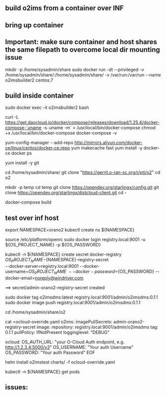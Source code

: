
## build o2ims from a container over INF


## bring up container

## Important: make sure container and host shares the same filepath to overcome local dir mounting issue

mkdir -p /home/sysadmin/share
sudo docker run -dt --privileged -v /home/sysadmin/share/:/home/sysadmin/share/ -v /var/run:/var/run --name o2imsbuilder2 centos:7

## build inside container
sudo docker exec -it o2imsbuilder2 bash

curl -L https://get.daocloud.io/docker/compose/releases/download/1.25.4/docker-compose-`uname -s`-`uname -m` > /usr/local/bin/docker-compose
chmod +x /usr/local/bin/docker-compose
docker-compose -v

yum-config-manager --add-repo http://mirrors.aliyun.com/docker-ce/linux/centos/docker-ce.repo
yum makecache fast
yum install -y docker-ce
docker ps

yum install -y git

cd /home/sysadmin/share/
git clone "https://gerrit.o-ran-sc.org/r/pti/o2"
cd o2

mkdir -p temp
cd temp
git clone https://opendev.org/starlingx/config.git
git clone https://opendev.org/starlingx/distcloud-client.git
cd -

docker-compose build

## test over inf host
export NAMESPACE=orano2
kubectl create ns ${NAMESPACE}

source /etc/platform/openrc
sudo docker login registry.local:9001 -u ${OS_PROJECT_NAME} -p ${OS_PASSWORD}


kubectl -n ${NAMESPACE} create secret docker-registry ${OS_PROJECT_NAME}-${NAMESPACE}-registry-secret \
--docker-server=registry.local:9001 --docker-username=${OS_PROJECT_NAME} \
--docker-password=${OS_PASSWORD} --docker-email=noreply@windriver.com

==> secret/admin-orano2-registry-secret created

sudo docker tag o2imsdms:latest registry.local:9001/admin/o2imsdms:0.1.1
sudo docker image push registry.local:9001/admin/o2imsdms:0.1.1

cd /home/sysadmin/share/o2

cat <<EOF>ocloud-override.yaml
o2ims:
  imagePullSecrets: admin-orano2-registry-secret
  image:
    repository: registry.local:9001/admin/o2imsdms
    tag: 0.1.1
    pullPolicy: IfNotPresent
  logginglevel: "DEBUG"

ocloud:
  OS_AUTH_URL: "your O-Cloud Auth endpoint, e.g. http://1.2.3.4:5000/v3"
  OS_USERNAME: "Your auth Username"
  OS_PASSWORD: "Your auth Password"
EOF

helm install o2imstest charts/ -f ocloud-override.yaml

kubectl -n ${NAMESPACE} get pods


## issues:
